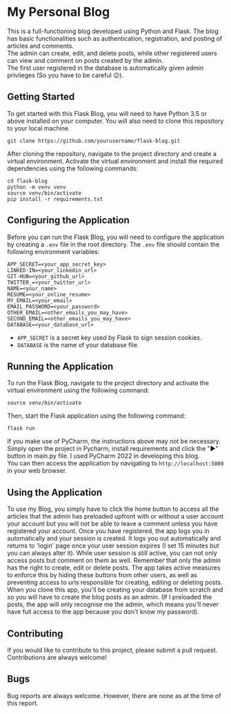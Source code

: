 # My Personal Blog

This is a full-functioning blog developed using Python and Flask. The blog has basic functionalities such as authentication, registration, and posting of articles and comments.\
The admin can create, edit, and delete posts, while other registered users can view and comment on posts created by the admin.\
The first user registered in the database is automatically given admin privileges (So you have to be careful 😉).

## Getting Started

To get started with this Flask Blog, you will need to have Python 3.5 or above installed on your computer. You will also need to clone this repository to your local machine.

```
git clone https://github.com/yourusername/flask-blog.git
```

After cloning the repository, navigate to the project directory and create a virtual environment. Activate the virtual environment and install the required dependencies using the following commands:

```
cd flask-blog
python -m venv venv
source venv/bin/activate
pip install -r requirements.txt
```

## Configuring the Application

Before you can run the Flask Blog, you will need to configure the application by creating a `.env` file in the root directory. The `.env` file should contain the following environment variables:

```
APP_SECRET=<your_app_secret_key>
LINKED-IN=<your_linkedin_url>
GIT-HUB=<your_github_url>
TWITTER_=<your_twitter_url>
NAME=<your_name>
RESUME=<your_online_resume>
MY_EMAIL=<your_email>
EMAIL_PASSWORD=<your_password>
OTHER_EMAIL=<other_emails_you_may_have>
SECOND_EMAIL=<other_emails_you_may_have>
DATABASE=<your_database_url>
```

- `APP_SECRET` is a secret key used by Flask to sign session cookies.
- `DATABASE` is the name of your database file.

## Running the Application

To run the Flask Blog, navigate to the project directory and activate the virtual environment using the following command:

```
source venv/bin/activate
```

Then, start the Flask application using the following command:

```
flask run
```
If you make use of PyCharm, the instructions above may not be necessary. Simply open the project in Pycharm, install requirements and click the "▶️" button in main.py file. I used PyCharm 2022 in developing this blog.\
You can then access the application by navigating to `http://localhost:5000` in your web browser.

## Using the Application

To use my Blog, you simply have to click the home button to access all the articles that the admin has preloaded upfront with or without a user account your account but you will not be able to leave a comment unless you have registered your account. Once you have registered, the app logs you in automatically and your session is created. It logs you out automatically and returns to 'login' page once your user session expires (I set 15 minutes but you can always alter it). While user session is still active, you can not only access posts but comment on them as well. Remember that only the admin has the right to create, edit or delete posts. The app takes active measures to enforce this by hiding these buttons from other users, as well as preventing access to urls responsible for creating, editing or deleting posts. When you clone this app, you'll be creating your database from scratch and so you will have to create the blog posts as an admin. (If I preloaded the posts, the app will only recognise me the admin, which means you'll never have full access to the app because you don't know my password). 

## Contributing

If you would like to contribute to this project, please submit a pull request. Contributions are always welcome!

## Bugs

Bug reports are always welcome. However, there are none as at the time of this report.
